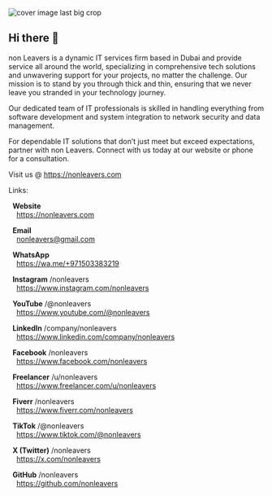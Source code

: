 ![cover image last big crop](https://github.com/user-attachments/assets/dc9d851f-a3aa-4839-8ba2-6db0123cb9f4)



## Hi there 👋

non Leavers is a dynamic IT services firm based in Dubai and provide service all around the world, specializing in comprehensive tech solutions and unwavering support for your projects, no matter the challenge. Our mission is to stand by you through thick and thin, ensuring that we never leave you stranded in your technology journey.

Our dedicated team of IT professionals is skilled in handling everything from software development and system integration to network security and data management.

For dependable IT solutions that don’t just meet but exceed expectations, partner with non Leavers. Connect with us today at our website or phone for a consultation.

Visit us @ https://nonleavers.com


Links: 

   &nbsp;&nbsp;**Website**  
      &nbsp;&nbsp;&nbsp;&nbsp;https://nonleavers.com

   &nbsp;&nbsp;**Email**  
      &nbsp;&nbsp;&nbsp;&nbsp;nonleavers@gmail.com  

   &nbsp;&nbsp;**WhatsApp**  
      &nbsp;&nbsp;&nbsp;&nbsp;https://wa.me/+971503383219  

   &nbsp;&nbsp;**Instagram** /nonleavers    
      &nbsp;&nbsp;&nbsp;&nbsp;https://www.instagram.com/nonleavers  

   &nbsp;&nbsp;**YouTube** /@nonleavers  
      &nbsp;&nbsp;&nbsp;&nbsp;https://www.youtube.com/@nonleavers  

   &nbsp;&nbsp;**LinkedIn** /company/nonleavers  
      &nbsp;&nbsp;&nbsp;&nbsp;https://www.linkedin.com/company/nonleavers  

   &nbsp;&nbsp;**Facebook** /nonleavers  
      &nbsp;&nbsp;&nbsp;&nbsp;https://www.facebook.com/nonleavers  

   &nbsp;&nbsp;**Freelancer** /u/nonleavers  
      &nbsp;&nbsp;&nbsp;&nbsp;https://www.freelancer.com/u/nonleavers  

   &nbsp;&nbsp;**Fiverr** /nonleavers  
      &nbsp;&nbsp;&nbsp;&nbsp;https://www.fiverr.com/nonleavers  

   &nbsp;&nbsp;**TikTok** /@nonleavers  
      &nbsp;&nbsp;&nbsp;&nbsp;https://www.tiktok.com/@nonleavers  

   &nbsp;&nbsp;**X (Twitter)** /nonleavers  
      &nbsp;&nbsp;&nbsp;&nbsp;https://x.com/nonleavers  

   &nbsp;&nbsp;**GitHub** /nonleavers  
      &nbsp;&nbsp;&nbsp;&nbsp;https://github.com/nonleavers  

<!--
**nonleavers/nonleavers** is a ✨ _special_ ✨ repository because its `README.md` (this file) appears on your GitHub profile.

Here are some ideas to get you started:

- 🔭 I’m currently working on ...
- 🌱 I’m currently learning ...
- 👯 I’m looking to collaborate on ...
- 🤔 I’m looking for help with ...
- 💬 Ask me about ...
- 📫 How to reach me: ...
- 😄 Pronouns: ...
- ⚡ Fun fact: ...
-->
